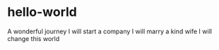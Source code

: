 # hello-world
A wonderful journey
I will start a company
I will marry a kind wife
I will change this world
